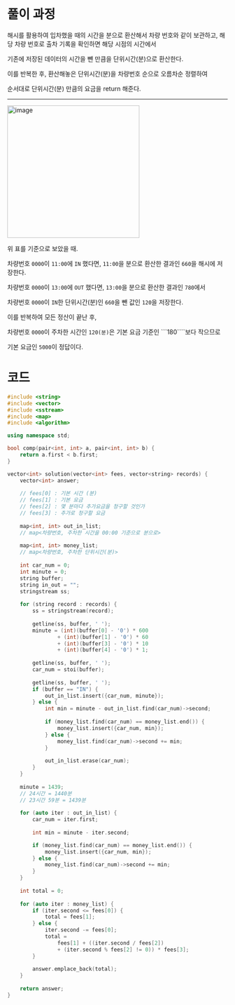 
# 풀이 과정

해시를 활용하여 입차했을 때의 시간을 분으로 환산해서 차량 번호와 같이 보관하고, 해당 차량 번호로 출차 기록을 확인하면 해당 시점의 시간에서

기존에 저장된 데이터의 시간을 뺀 만큼을 단위시간(분)으로 환산한다.

이를 반복한 후, 환산해놓은 단위시간(분)을 차량번호 순으로 오름차순 정렬하여

순서대로 단위시간(분) 만큼의 요금을 return 해준다.

-------------------------------------------

<img width="302" alt="image" src="https://github.com/levocation/Algorithm_Slack_Study/assets/42001961/8d0c93e6-791a-4c53-b974-7888dbb7264c">

위 표를 기준으로 보았을 때.

차량번호 ```0000```이 ``11:00``에 ```IN``` 했다면, ```11:00```을 분으로 환산한 결과인 ```660```을 해시에 저장한다.

차량번호 ```0000```이 ```13:00```에 ```OUT``` 했다면, ```13:00```을 분으로 환산한 결과인 ```780```에서

차량번호 ```0000```이 ```IN```한 단위시간(분)인 ```660```을 뺀 값인 ```120```을 저장한다.

이를 반복하여 모든 정산이 끝난 후,

차량번호 ```0000```이 주차한 시간인 ```120(분)```은 기본 요금 기준인 ```180````보다 작으므로

기본 요금인 ```5000```이 정답이다.

# 코드

```cpp
#include <string>
#include <vector>
#include <sstream>
#include <map>
#include <algorithm>

using namespace std;

bool comp(pair<int, int> a, pair<int, int> b) {
    return a.first < b.first;
}

vector<int> solution(vector<int> fees, vector<string> records) {
    vector<int> answer;
    
    // fees[0] : 기본 시간 (분)
    // fees[1] : 기본 요금
    // fees[2] : 몇 분마다 추가요금을 청구할 것인가
    // fees[3] : 추가로 청구할 요금
    
    map<int, int> out_in_list;
    // map<차량번호, 주차한 시간을 00:00 기준으로 분으로>
    
    map<int, int> money_list;
    // map<차량번호, 주차한 단위시간(분)>
    
    int car_num = 0;
    int minute = 0;
    string buffer;
    string in_out = "";
    stringstream ss;
    
    for (string record : records) {
        ss = stringstream(record);
        
        getline(ss, buffer, ' ');
        minute = (int)(buffer[0] - '0') * 600 
                + (int)(buffer[1] - '0') * 60
                + (int)(buffer[3] - '0') * 10
                + (int)(buffer[4] - '0') * 1;
        
        getline(ss, buffer, ' ');
        car_num = stoi(buffer);
        
        getline(ss, buffer, ' ');
        if (buffer == "IN") {
            out_in_list.insert({car_num, minute});
        } else {
            int min = minute - out_in_list.find(car_num)->second;
            
            if (money_list.find(car_num) == money_list.end()) {
                money_list.insert({car_num, min});
            } else {
                money_list.find(car_num)->second += min;
            }
            
            out_in_list.erase(car_num);
        }
    }
    
    minute = 1439;
    // 24시간 = 1440분
    // 23시간 59분 = 1439분
    
    for (auto iter : out_in_list) {
        car_num = iter.first;
        
        int min = minute - iter.second;

        if (money_list.find(car_num) == money_list.end()) {
            money_list.insert({car_num, min});
        } else {
            money_list.find(car_num)->second += min;
        }
    }
    
    int total = 0;
    
    for (auto iter : money_list) {
        if (iter.second <= fees[0]) {
            total = fees[1];
        } else {
            iter.second -= fees[0];
            total = 
                fees[1] + ((iter.second / fees[2]) 
                + (iter.second % fees[2] != 0)) * fees[3];
        }
        
        answer.emplace_back(total);
    }
    
    return answer;
}
```
